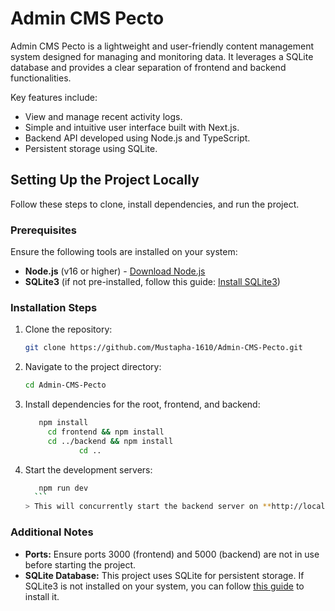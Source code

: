# Admin CMS Pecto

Admin CMS Pecto is a lightweight and user-friendly content management system designed for managing and monitoring data. It leverages a SQLite database and provides a clear separation of frontend and backend functionalities.

Key features include:

- View and manage recent activity logs.
- Simple and intuitive user interface built with Next.js.
- Backend API developed using Node.js and TypeScript.
- Persistent storage using SQLite.

## Setting Up the Project Locally

Follow these steps to clone, install dependencies, and run the project.

### Prerequisites

Ensure the following tools are installed on your system:

- **Node.js** (v16 or higher) - [Download Node.js](https://nodejs.org/)
- **SQLite3** (if not pre-installed, follow this guide: [Install SQLite3](https://www.sqlitetutorial.net/download-install-sqlite/))

### Installation Steps

1. Clone the repository:

   ```bash
   git clone https://github.com/Mustapha-1610/Admin-CMS-Pecto.git

   ```

2. Navigate to the project directory:

   ```bash
   cd Admin-CMS-Pecto
   ```

3. Install dependencies for the root, frontend, and backend:
   ```bash
      npm install
        cd frontend && npm install
        cd ../backend && npm install
               cd ..
   ```
4. Start the development servers:
   ````bash
      npm run dev
     ```
   > This will concurrently start the backend server on **http://localhost:5000** and the frontend server on **http://localhost:3000**.
   ````

### Additional Notes

- **Ports:** Ensure ports 3000 (frontend) and 5000 (backend) are not in use before starting the project.
- **SQLite Database:** This project uses SQLite for persistent storage. If SQLite3 is not installed on your system, you can follow [this guide](https://www.sqlitetutorial.net/download-install-sqlite/) to install it.
